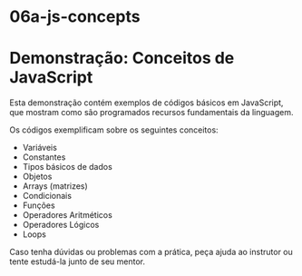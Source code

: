 # 06a-js-concepts

# Demonstração: Conceitos de JavaScript

Esta demonstração contém exemplos de códigos básicos em JavaScript, que mostram como são programados recursos fundamentais da linguagem.

Os códigos exemplificam sobre os seguintes conceitos:

* Variáveis
* Constantes
* Tipos básicos de dados
* Objetos
* Arrays (matrizes)
* Condicionais
* Funções
* Operadores Aritméticos
* Operadores Lógicos
* Loops

Caso tenha dúvidas ou problemas com a prática, peça ajuda ao instrutor ou tente estudá-la junto de seu mentor.
